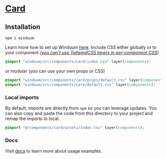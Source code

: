# [Card](https://winduum.dev/docs/components/card.html)

## Installation
```shell
npm i winduum
```
Learn more how to set up Winduum [here](https://winduum.dev/docs/).
Include CSS either globally or to your component _([you can't use TailwindCSS layers in per-component CSS](https://tailwindcss.com/docs/adding-custom-styles#layers-and-per-component-css))_

```css
@import "winduum/src/components/card/index.css" layer(components);
```

or modular (you can use your own props or CSS)

```css
@import "winduum/src/components/card/props/default.css" layer(components);
@import "winduum/src/components/card/default.css" layer(components);
```

### Local imports
By default, imports are directly from `npm` so you can leverage updates.
You can also copy and paste the code from this directory to your project and remap the imports to local.

```css
@import "@/components/card/assets/index.css" layer(components);
```

### Docs
Visit [docs](https://winduum.dev/docs/components/card.html) to learn more about usage examples.

